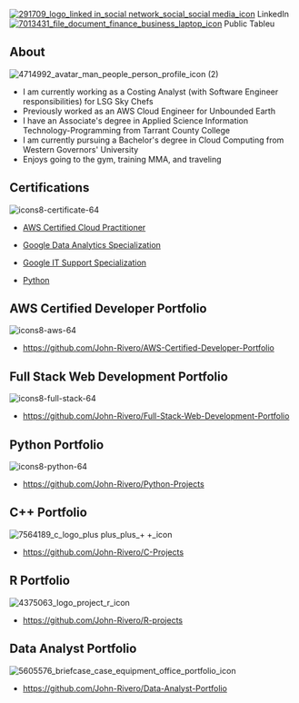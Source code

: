 [1]: https://www.linkedin.com/in/john-rivero-233507181/
[2]: https://public.tableau.com/app/profile/john.r6470

[![291709_logo_linked in_social network_social_social media_icon](https://user-images.githubusercontent.com/81208412/215140165-c1ba8555-e0c9-4663-ac12-4fc25a59ea41.png)][1] LinkedIn [![7013431_file_document_finance_business_laptop_icon](https://user-images.githubusercontent.com/81208412/215141994-1d4feb36-605b-49a0-abe1-7bf20a6237ca.png)][2] Public Tableu


## About <br>
![4714992_avatar_man_people_person_profile_icon (2)](https://user-images.githubusercontent.com/81208412/215145136-bb9b3f7b-d78f-49e1-b9a4-2fb69213eb91.png)

- I am currently working as a Costing Analyst (with Software Engineer responsibilities) for LSG Sky Chefs
- Previously worked as an AWS Cloud Engineer for Unbounded Earth
- I have an Associate's degree in Applied Science Information Technology-Programming from Tarrant County College
- I am currently pursuing a Bachelor's degree in Cloud Computing from Western Governors' University
- Enjoys going to the gym, training MMA, and traveling

## Certifications
![icons8-certificate-64](https://github.com/John-Rivero/John-Rivero/assets/81208412/05c9407b-e98a-4cb8-a2fc-1304629dbb76)

- [AWS Certified Cloud Practitioner](https://www.credly.com/badges/456af42e-f9b0-4010-ae4a-129bdf6bb2a0?source=linked_in_profile)

- [Google Data Analytics Specialization](https://www.coursera.org/account/accomplishments/specialization/certificate/WVYYLYC8ZHRE)

- [Google IT Support Specialization](https://www.credly.com/badges/6f4ad29d-9bde-4223-816e-31cf00b3c762?source=linked_in_profile)

- [Python](https://www.coursera.org/account/accomplishments/certificate/NB4SSU8HU9JG)


## AWS Certified Developer Portfolio
![icons8-aws-64](https://github.com/John-Rivero/John-Rivero/assets/81208412/3233545d-fb27-485f-ad64-dbc2b2323a2c)

- https://github.com/John-Rivero/AWS-Certified-Developer-Portfolio


## Full Stack Web Development Portfolio
![icons8-full-stack-64](https://github.com/John-Rivero/John-Rivero/assets/81208412/a478c8ae-b3cc-4816-a045-48dbafc9dd43)

- https://github.com/John-Rivero/Full-Stack-Web-Development-Portfolio


## Python Portfolio
![icons8-python-64](https://github.com/John-Rivero/John-Rivero/assets/81208412/474e8e1d-21e3-4087-b2a1-c1f1577b5956)

- https://github.com/John-Rivero/Python-Projects

## C++ Portfolio
![7564189_c_logo_plus plus_plus_+ +_icon](https://user-images.githubusercontent.com/81208412/215148999-7d3e5f1d-397a-47dc-bf36-f02b483b2806.png)

- https://github.com/John-Rivero/C-Projects

## R Portfolio
![4375063_logo_project_r_icon](https://user-images.githubusercontent.com/81208412/216561262-cadce901-7e62-4ea9-a97e-874781c4ce41.png)

- https://github.com/John-Rivero/R-projects

## Data Analyst Portfolio
![5605576_briefcase_case_equipment_office_portfolio_icon](https://user-images.githubusercontent.com/81208412/215148500-6c137de1-9689-40ca-baf1-1771f30c785e.png)

- https://github.com/John-Rivero/Data-Analyst-Portfolio
